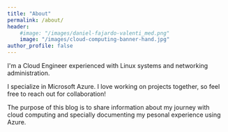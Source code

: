 ```yaml
---
title: "About"
permalink: /about/
header:
    #image: "/images/daniel-fajardo-valenti_med.png"
    image: "/images/cloud-computing-banner-hand.jpg"
author_profile: false
---
```


I'm a Cloud Engineer experienced with Linux systems and networking administration.

I specialize in Microsoft Azure. I love working on projects together, so feel free to reach out for collaboration!

The purpose of this blog is to share information about my journey with cloud computing and specially documenting my pesonal experience using Azure.
